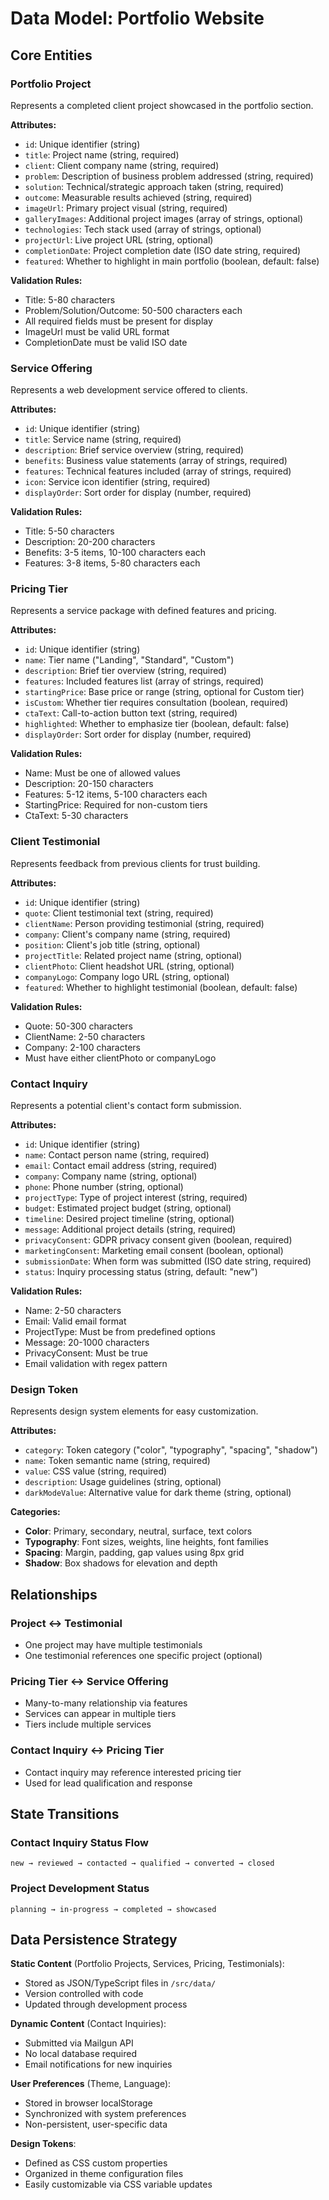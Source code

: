 # Data Model: Portfolio Website

## Core Entities

### Portfolio Project
Represents a completed client project showcased in the portfolio section.

**Attributes:**
- `id`: Unique identifier (string)
- `title`: Project name (string, required)
- `client`: Client company name (string, required)
- `problem`: Description of business problem addressed (string, required)
- `solution`: Technical/strategic approach taken (string, required)
- `outcome`: Measurable results achieved (string, required)
- `imageUrl`: Primary project visual (string, required)
- `galleryImages`: Additional project images (array of strings, optional)
- `technologies`: Tech stack used (array of strings, optional)
- `projectUrl`: Live project URL (string, optional)
- `completionDate`: Project completion date (ISO date string, required)
- `featured`: Whether to highlight in main portfolio (boolean, default: false)

**Validation Rules:**
- Title: 5-80 characters
- Problem/Solution/Outcome: 50-500 characters each
- All required fields must be present for display
- ImageUrl must be valid URL format
- CompletionDate must be valid ISO date

### Service Offering
Represents a web development service offered to clients.

**Attributes:**
- `id`: Unique identifier (string)
- `title`: Service name (string, required)
- `description`: Brief service overview (string, required)
- `benefits`: Business value statements (array of strings, required)
- `features`: Technical features included (array of strings, required)
- `icon`: Service icon identifier (string, required)
- `displayOrder`: Sort order for display (number, required)

**Validation Rules:**
- Title: 5-50 characters
- Description: 20-200 characters
- Benefits: 3-5 items, 10-100 characters each
- Features: 3-8 items, 5-80 characters each

### Pricing Tier
Represents a service package with defined features and pricing.

**Attributes:**
- `id`: Unique identifier (string)
- `name`: Tier name ("Landing", "Standard", "Custom")
- `description`: Brief tier overview (string, required)
- `features`: Included features list (array of strings, required)
- `startingPrice`: Base price or range (string, optional for Custom tier)
- `isCustom`: Whether tier requires consultation (boolean, required)
- `ctaText`: Call-to-action button text (string, required)
- `highlighted`: Whether to emphasize tier (boolean, default: false)
- `displayOrder`: Sort order for display (number, required)

**Validation Rules:**
- Name: Must be one of allowed values
- Description: 20-150 characters
- Features: 5-12 items, 5-100 characters each
- StartingPrice: Required for non-custom tiers
- CtaText: 5-30 characters

### Client Testimonial
Represents feedback from previous clients for trust building.

**Attributes:**
- `id`: Unique identifier (string)
- `quote`: Client testimonial text (string, required)
- `clientName`: Person providing testimonial (string, required)
- `company`: Client's company name (string, required)
- `position`: Client's job title (string, optional)
- `projectTitle`: Related project name (string, optional)
- `clientPhoto`: Client headshot URL (string, optional)
- `companyLogo`: Company logo URL (string, optional)
- `featured`: Whether to highlight testimonial (boolean, default: false)

**Validation Rules:**
- Quote: 50-300 characters
- ClientName: 2-50 characters
- Company: 2-100 characters
- Must have either clientPhoto or companyLogo

### Contact Inquiry
Represents a potential client's contact form submission.

**Attributes:**
- `id`: Unique identifier (string)
- `name`: Contact person name (string, required)
- `email`: Contact email address (string, required)
- `company`: Company name (string, optional)
- `phone`: Phone number (string, optional)
- `projectType`: Type of project interest (string, required)
- `budget`: Estimated project budget (string, optional)
- `timeline`: Desired project timeline (string, optional)
- `message`: Additional project details (string, required)
- `privacyConsent`: GDPR privacy consent given (boolean, required)
- `marketingConsent`: Marketing email consent (boolean, optional)
- `submissionDate`: When form was submitted (ISO date string, required)
- `status`: Inquiry processing status (string, default: "new")

**Validation Rules:**
- Name: 2-50 characters
- Email: Valid email format
- ProjectType: Must be from predefined options
- Message: 20-1000 characters
- PrivacyConsent: Must be true
- Email validation with regex pattern

### Design Token
Represents design system elements for easy customization.

**Attributes:**
- `category`: Token category ("color", "typography", "spacing", "shadow")
- `name`: Token semantic name (string, required)
- `value`: CSS value (string, required)
- `description`: Usage guidelines (string, optional)
- `darkModeValue`: Alternative value for dark theme (string, optional)

**Categories:**
- **Color**: Primary, secondary, neutral, surface, text colors
- **Typography**: Font sizes, weights, line heights, font families
- **Spacing**: Margin, padding, gap values using 8px grid
- **Shadow**: Box shadows for elevation and depth

## Relationships

### Project ↔ Testimonial
- One project may have multiple testimonials
- One testimonial references one specific project (optional)

### Pricing Tier ↔ Service Offering
- Many-to-many relationship via features
- Services can appear in multiple tiers
- Tiers include multiple services

### Contact Inquiry ↔ Pricing Tier
- Contact inquiry may reference interested pricing tier
- Used for lead qualification and response

## State Transitions

### Contact Inquiry Status Flow
```
new → reviewed → contacted → qualified → converted → closed
```

### Project Development Status
```
planning → in-progress → completed → showcased
```

## Data Persistence Strategy

**Static Content** (Portfolio Projects, Services, Pricing, Testimonials):
- Stored as JSON/TypeScript files in `/src/data/`
- Version controlled with code
- Updated through development process

**Dynamic Content** (Contact Inquiries):
- Submitted via Mailgun API
- No local database required
- Email notifications for new inquiries

**User Preferences** (Theme, Language):
- Stored in browser localStorage
- Synchronized with system preferences
- Non-persistent, user-specific data

**Design Tokens**:
- Defined as CSS custom properties
- Organized in theme configuration files
- Easily customizable via CSS variable updates